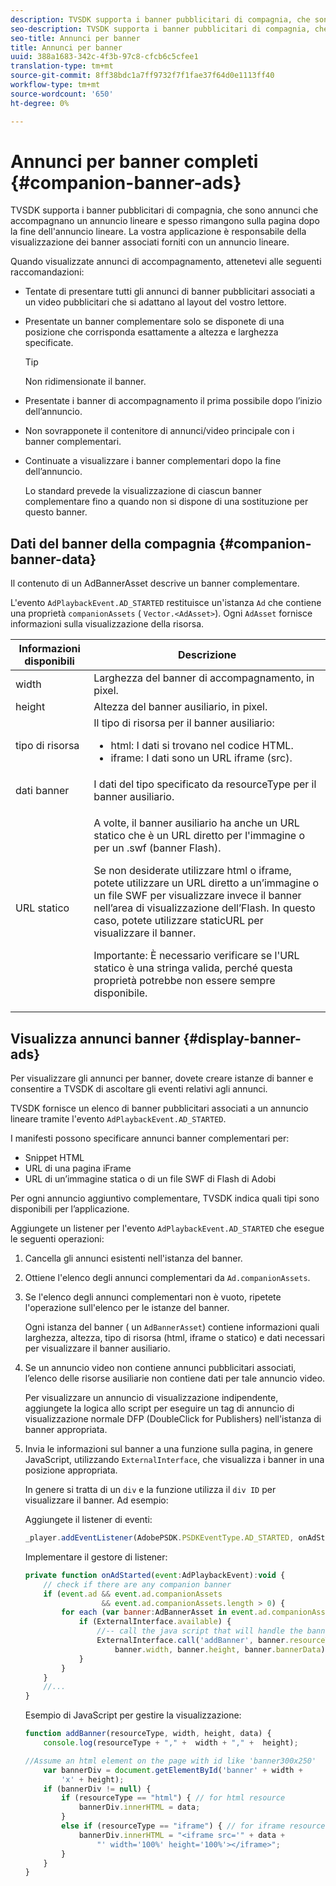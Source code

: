 ```yaml
---
description: TVSDK supporta i banner pubblicitari di compagnia, che sono annunci che accompagnano un annuncio lineare e spesso rimangono sulla pagina dopo la fine dell'annuncio lineare. La vostra applicazione è responsabile della visualizzazione dei banner associati forniti con un annuncio lineare.
seo-description: TVSDK supporta i banner pubblicitari di compagnia, che sono annunci che accompagnano un annuncio lineare e spesso rimangono sulla pagina dopo la fine dell'annuncio lineare. La vostra applicazione è responsabile della visualizzazione dei banner associati forniti con un annuncio lineare.
seo-title: Annunci per banner
title: Annunci per banner
uuid: 388a1683-342c-4f3b-97c8-cfcb6c5cfee1
translation-type: tm+mt
source-git-commit: 8ff38bdc1a7ff9732f7f1fae37f64d0e1113ff40
workflow-type: tm+mt
source-wordcount: '650'
ht-degree: 0%

---
```



# Annunci per banner completi {#companion-banner-ads}

TVSDK supporta i banner pubblicitari di compagnia, che sono annunci che accompagnano un annuncio lineare e spesso rimangono sulla pagina dopo la fine dell&#39;annuncio lineare. La vostra applicazione è responsabile della visualizzazione dei banner associati forniti con un annuncio lineare.

Quando visualizzate annunci di accompagnamento, attenetevi alle seguenti raccomandazioni:

* Tentate di presentare tutti gli annunci di banner pubblicitari associati a un video pubblicitari che si adattano al layout del vostro lettore.
* Presentate un banner complementare solo se disponete di una posizione che corrisponda esattamente a altezza e larghezza specificate.

   >[!TIP]
   >
   >Non ridimensionate il banner.

* Presentate i banner di accompagnamento il prima possibile dopo l’inizio dell’annuncio.
* Non sovrapponete il contenitore di annunci/video principale con i banner complementari.
* Continuate a visualizzare i banner complementari dopo la fine dell’annuncio.

   Lo standard prevede la visualizzazione di ciascun banner complementare fino a quando non si dispone di una sostituzione per questo banner.

## Dati del banner della compagnia {#companion-banner-data}

Il contenuto di un AdBannerAsset descrive un banner complementare.

<!--<a id="section_D730B4FD6FD749E9860B6A07FC110552"></a>-->

L&#39;evento `AdPlaybackEvent.AD_STARTED` restituisce un&#39;istanza `Ad` che contiene una proprietà `companionAssets` ( `Vector.<AdAsset>`).
Ogni `AdAsset` fornisce informazioni sulla visualizzazione della risorsa.

<table id="table_760C885E2DCA4BE983CC57FDA7BD5B14"> 
 <thead> 
  <tr> 
   <th colname="col1" class="entry"> Informazioni disponibili </th> 
   <th colname="col2" class="entry"> Descrizione </th> 
  </tr> 
 </thead>
 <tbody> 
  <tr> 
   <td colname="col1"> width </td> 
   <td colname="col2"> Larghezza del banner di accompagnamento, in pixel. </td> 
  </tr> 
  <tr> 
   <td colname="col1"> height </td> 
   <td colname="col2"> Altezza del banner ausiliario, in pixel. </td> 
  </tr> 
  <tr> 
   <td colname="col1"> tipo di risorsa </td> 
   <td colname="col2">Il tipo di risorsa per il banner ausiliario: 
    <ul id="ul_A067787FE49E4B6095BE0AC1D447DBB3"> 
     <li id="li_02B7224C67004095B3F6E50FD21E507E">html: I dati si trovano nel codice HTML. </li> 
     <li id="li_5F37E14472424F808C6094F42009E676">iframe: I dati sono un URL iframe (src). </li> 
    </ul> </td> 
  </tr> 
  <tr> 
   <td colname="col1"> dati banner </td> 
   <td colname="col2"> I dati del tipo specificato da <span class="codeph"> resourceType</span> per il banner ausiliario. </td> 
  </tr> 
  <tr> 
   <td colname="col1"> URL statico </td> 
   <td colname="col2"> <p>A volte, il banner ausiliario ha anche un URL statico che è un URL diretto per l'immagine o per un <span class="filepath"> .swf</span> (banner Flash). </p> <p>Se non desiderate utilizzare html o iframe, potete utilizzare un URL diretto a un’immagine o un file SWF per visualizzare invece il banner nell’area di visualizzazione dell’Flash. In questo caso, potete utilizzare staticURL per visualizzare il banner. </p> <p>Importante:  È necessario verificare se l'URL statico è una stringa valida, perché questa proprietà potrebbe non essere sempre disponibile. </p> </td> 
  </tr> 
 </tbody> 
</table>

## Visualizza annunci banner {#display-banner-ads}

Per visualizzare gli annunci per banner, dovete creare istanze di banner e consentire a TVSDK di ascoltare gli eventi relativi agli annunci.

TVSDK fornisce un elenco di banner pubblicitari associati a un annuncio lineare tramite l&#39;evento `AdPlaybackEvent.AD_STARTED`.

I manifesti possono specificare annunci banner complementari per:

* Snippet HTML
* URL di una pagina iFrame
* URL di un’immagine statica o di un file SWF di Flash di Adobi 

Per ogni annuncio aggiuntivo complementare, TVSDK indica quali tipi sono disponibili per l’applicazione.

Aggiungete un listener per l&#39;evento `AdPlaybackEvent.AD_STARTED` che esegue le seguenti operazioni:

1. Cancella gli annunci esistenti nell&#39;istanza del banner.

1. Ottiene l&#39;elenco degli annunci complementari da `Ad.companionAssets`.

1. Se l&#39;elenco degli annunci complementari non è vuoto, ripetete l&#39;operazione sull&#39;elenco per le istanze del banner.

   Ogni istanza del banner ( un `AdBannerAsset`) contiene informazioni quali larghezza, altezza, tipo di risorsa (html, iframe o statico) e dati necessari per visualizzare il banner ausiliario.

1. Se un annuncio video non contiene annunci pubblicitari associati, l’elenco delle risorse ausiliarie non contiene dati per tale annuncio video.

   Per visualizzare un annuncio di visualizzazione indipendente, aggiungete la logica allo script per eseguire un tag di annuncio di visualizzazione normale DFP (DoubleClick for Publishers) nell&#39;istanza di banner appropriata.

1. Invia le informazioni sul banner a una funzione sulla pagina, in genere JavaScript, utilizzando `ExternalInterface`, che visualizza i banner in una posizione appropriata.

   In genere si tratta di un `div` e la funzione utilizza il `div ID` per visualizzare il banner. Ad esempio:

   Aggiungete il listener di eventi:

   ```js
   _player.addEventListener(AdobePSDK.PSDKEventType.AD_STARTED, onAdStarted);
   ```

   Implementare il gestore di listener:

   ```js
   private function onAdStarted(event:AdPlaybackEvent):void { 
       // check if there are any companion banner 
       if (event.ad && event.ad.companionAssets  
                    && event.ad.companionAssets.length > 0) { 
           for each (var banner:AdBannerAsset in event.ad.companionAssets) { 
               if (ExternalInterface.available) { 
                   //-- call the java script that will handle the banner display. 
                   ExternalInterface.call('addBanner', banner.resourceType,  
                       banner.width, banner.height, banner.bannerData); 
               } 
           } 
       }  
       //...        
   }
   ```

   Esempio di JavaScript per gestire la visualizzazione:

   ```js
   function addBanner(resourceType, width, height, data) { 
       console.log(resourceType + "," +  width + "," +  height); 
   
   //Assume an html element on the page with id like 'banner300x250' 
       var bannerDiv = document.getElementById('banner' + width +  
           'x' + height);  
       if (bannerDiv != null) { 
           if (resourceType == "html") { // for html resource 
               bannerDiv.innerHTML = data; 
           } 
           else if (resourceType == "iframe") { // for iframe resource 
               bannerDiv.innerHTML = "<iframe src='" + data +  
                   "' width='100%' height='100%'></iframe>"; 
           } 
       } 
   }
   ```
